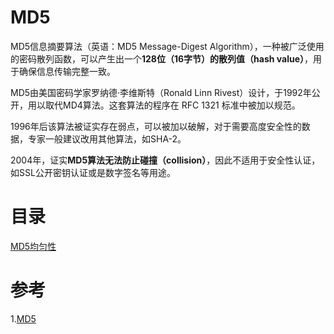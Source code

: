 # MD5
MD5信息摘要算法（英语：MD5 Message-Digest Algorithm），一种被广泛使用的密码散列函数，可以产生出一个**128位（16字节）的散列值（hash value）**，用于确保信息传输完整一致。

MD5由美国密码学家罗纳德·李维斯特（Ronald Linn Rivest）设计，于1992年公开，用以取代MD4算法。这套算法的程序在 RFC 1321 标准中被加以规范。

1996年后该算法被证实存在弱点，可以被加以破解，对于需要高度安全性的数据，专家一般建议改用其他算法，如SHA-2。

2004年，证实**MD5算法无法防止碰撞（collision）**，因此不适用于安全性认证，如SSL公开密钥认证或是数字签名等用途。

# 目录
[MD5均匀性](./MD5均匀性)

# 参考
1.[MD5](https://baike.baidu.com/item/MD5/212708?fr=aladdin)
